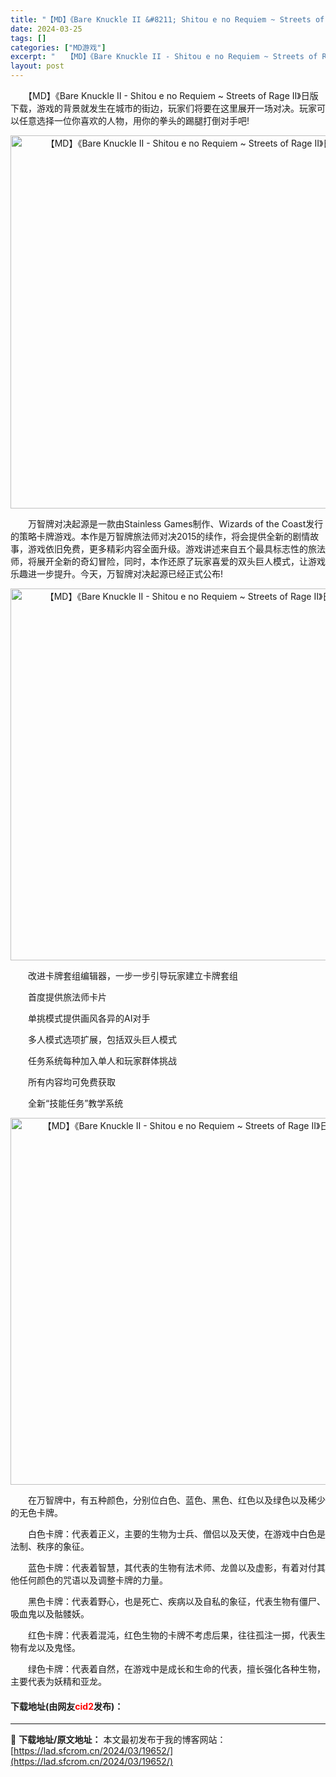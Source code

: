 ```yaml
---
title: "【MD】《Bare Knuckle II &#8211; Shitou e no Requiem ~ Streets of Rage II》日版下载"
date: 2024-03-25
tags: []
categories: ["MD游戏"]
excerpt: "　　【MD】《Bare Knuckle II - Shitou e no Requiem ~ Streets of Rage II》日版下载，游戏的背景就发生在城市的街边，玩家们将要在这里展开一场对决。玩家可以任意选择一位你喜欢的人物，用你的拳头的踢腿打倒对手吧! 　　万智牌对决起源是一款由Stai&hellip;"
layout: post
---
```


 <p>　　【MD】《Bare Knuckle II - Shitou e no Requiem ~ Streets of Rage II》日版下载，游戏的背景就发生在城市的街边，玩家们将要在这里展开一场对决。玩家可以任意选择一位你喜欢的人物，用你的拳头的踢腿打倒对手吧!</p> <p align="center"><img align="" border="0" src="https://lad.sfcrom.cn/wp-content/uploads/2024/03/20240325_6601069acc1e4.png" width="597" alt="【MD】《Bare Knuckle II - Shitou e no Requiem ~ Streets of Rage II》日版下载" /></p> <p>　　万智牌对决起源是一款由Stainless Games制作、Wizards of the Coast发行的策略卡牌游戏。本作是万智牌旅法师对决2015的续作，将会提供全新的剧情故事，游戏依旧免费，更多精彩内容全面升级。游戏讲述来自五个最具标志性的旅法师，将展开全新的奇幻冒险，同时，本作还原了玩家喜爱的双头巨人模式，让游戏乐趣进一步提升。今天，万智牌对决起源已经正式公布!</p> <p align="center"><img align="" border="0" src="https://lad.sfcrom.cn/wp-content/uploads/2024/03/20240325_6601069b69433.png" width="595" alt="【MD】《Bare Knuckle II - Shitou e no Requiem ~ Streets of Rage II》日版下载" /></p> <p>　　改进卡牌套组编辑器，一步一步引导玩家建立卡牌套组</p> <p>　　首度提供旅法师卡片</p> <p>　　单挑模式提供画风各异的AI对手</p> <p>　　多人模式选项扩展，包括双头巨人模式</p> <p>　　任务系统每种加入单人和玩家群体挑战</p> <p>　　所有内容均可免费获取</p> <p>　　全新&ldquo;技能任务&rdquo;教学系统</p> <p align="center"><img align="" border="0" src="https://lad.sfcrom.cn/wp-content/uploads/2024/03/20240325_6601069c0c8b5.png" width="587" alt="【MD】《Bare Knuckle II - Shitou e no Requiem ~ Streets of Rage II》日版下载" /></p> <p>　　在万智牌中，有五种颜色，分别位白色、蓝色、黑色、红色以及绿色以及稀少的无色卡牌。</p> <p>　　白色卡牌：代表着正义，主要的生物为士兵、僧侣以及天使，在游戏中白色是法制、秩序的象征。</p> <p>　　蓝色卡牌：代表着智慧，其代表的生物有法术师、龙兽以及虚影，有着对付其他任何颜色的咒语以及调整卡牌的力量。</p> <p>　　黑色卡牌：代表着野心，也是死亡、疾病以及自私的象征，代表生物有僵尸、吸血鬼以及骷髅妖。</p> <p>　　红色卡牌：代表着混沌，红色生物的卡牌不考虑后果，往往孤注一掷，代表生物有龙以及鬼怪。</p> <p>　　绿色卡牌：代表着自然，在游戏中是成长和生命的代表，擅长强化各种生物，主要代表为妖精和亚龙。</p> <p><h4>下载地址(由网友<font color="red">cid2</font>发布)：</h4></p> 

---
📖 **下载地址/原文地址：** 本文最初发布于我的博客网站：[https://lad.sfcrom.cn/2024/03/19652/](https://lad.sfcrom.cn/2024/03/19652/)
